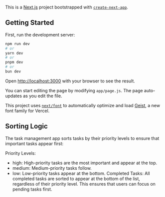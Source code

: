 This is a [Next.js](https://nextjs.org) project bootstrapped with [`create-next-app`](https://nextjs.org/docs/app/api-reference/cli/create-next-app).

## Getting Started

First, run the development server:

```bash
npm run dev
# or
yarn dev
# or
pnpm dev
# or
bun dev
```

Open [http://localhost:3000](http://localhost:3000) with your browser to see the result.

You can start editing the page by modifying `app/page.js`. The page auto-updates as you edit the file.

This project uses [`next/font`](https://nextjs.org/docs/app/building-your-application/optimizing/fonts) to automatically optimize and load [Geist](https://vercel.com/font), a new font family for Vercel.

## Sorting Logic
The task management app sorts tasks by their priority levels to ensure that important tasks appear first:

Priority Levels:

- high: High-priority tasks are the most important and appear at the top.
- medium: Medium-priority tasks follow.
- low: Low-priority tasks appear at the bottom.
Completed Tasks: All completed tasks are sorted to appear at the bottom of the list, regardless of their priority level. This ensures that users can focus on pending tasks first.
